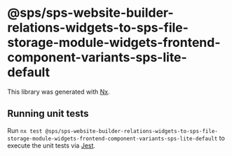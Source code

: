 # @sps/sps-website-builder-relations-widgets-to-sps-file-storage-module-widgets-frontend-component-variants-sps-lite-default

This library was generated with [Nx](https://nx.dev).

## Running unit tests

Run `nx test @sps/sps-website-builder-relations-widgets-to-sps-file-storage-module-widgets-frontend-component-variants-sps-lite-default` to execute the unit tests via [Jest](https://jestjs.io).

